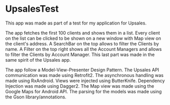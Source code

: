 # UpsalesTest

This app was made as part of a test for my application for Upsales.

The app fetches the first 100 clients and shows them in a list.
Every client on the list can be clicked to be shown on a new window with Map view on the client's address.
A SearchBar on the top allows to filter the Clients by name.
A Filter on the top right shows all the Account Managers and allows to filter the Clients by Account Manager.
This last part was made in the same spirit of the Upsales app.

The app follow a Model-View-Presenter Design Pattern.
The Upsales API communication was made using Retrofit2.
The asynchronous handling was made using RxAndroid.
Views were injected using ButterKnife.
Dependency Injection was made using Dagger2.
The Map view was made using the Google Maps for Android API.
The parsing for the models was made using the Gson library/annotations.
